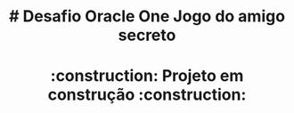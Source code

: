 <h1 align="center"> # Desafio Oracle One Jogo do amigo secreto</h1>
<h1 align="center"> :construction: Projeto em construção :construction:</h1>

